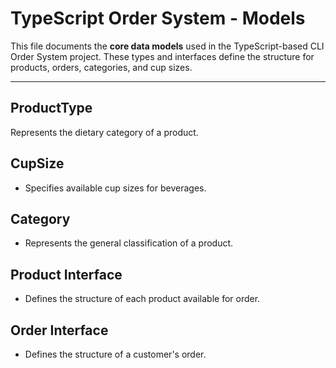 # TypeScript Order System - Models

This file documents the **core data models** used in the TypeScript-based CLI Order System project. These types and interfaces define the structure for products, orders, categories, and cup sizes.

---

## ProductType

Represents the dietary category of a product.

## CupSize

- Specifies available cup sizes for beverages.

## Category

- Represents the general classification of a product.

## Product Interface

- Defines the structure of each product available for order.

## Order Interface

- Defines the structure of a customer's order.
